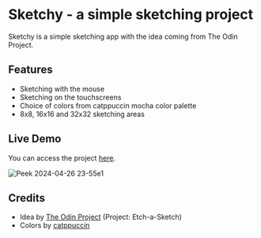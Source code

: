 # Sketchy - a simple sketching project
Sketchy is a simple sketching app with the idea coming from The Odin Project.

## Features
- Sketching with the mouse 
- Sketching on the touchscreens
- Choice of colors from catppuccin mocha color palette
- 8x8, 16x16 and 32x32 sketching areas

## Live Demo
You can access the project [here](https://gvaa.github.io/sketchy/).

![Peek 2024-04-26 23-55e1](https://github.com/gvaa/sketchy/assets/109627508/ed0e3ecd-5893-4db0-9aa5-122cf1f1e089)

## Credits
- Idea by [The Odin Project](https://www.theodinproject.com/) (Project: Etch-a-Sketch)
- Colors by [catppuccin](https://catppuccin.com/)
